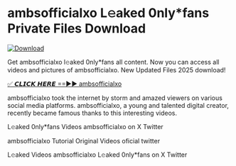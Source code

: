 # ambsofficialxo L𝚎aked 0nly*fans Private Files Download

[![Download](https://i.imgur.com/PoXn3jX.png)](https://mediafirer.com/ambsofficialxo)

Get ambsofficialxo l𝚎aked 0nly*fans all content. Now you can access all videos and pictures of ambsofficialxo. New Updated Files 2025 download!

[✅ 𝘾𝙇𝙄𝘾𝙆 𝙃𝙀𝙍𝙀 ==►► ambsofficialxo](https://mediafirer.com/ambsofficialxo)

ambsofficialxo took the internet by storm and amazed viewers on various social media platforms. ambsofficialxo, a young and talented digital creator, recently became famous thanks to this interesting videos.

L𝚎aked 0nly*fans Videos ambsofficialxo on X Twitter

ambsofficialxo Tutorial Original Videos oficial twitter

L𝚎aked Videos ambsofficialxo L𝚎aked 0nly*fans on X Twitter